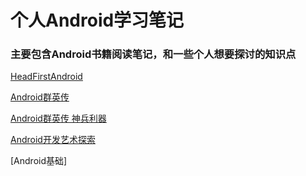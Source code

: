 # 个人Android学习笔记
### 主要包含Android书籍阅读笔记，和一些个人想要探讨的知识点
[HeadFirstAndroid](HeadFirstAndroid.md)

[Android群英传](AndroidHero.md)

[Android群英传 神兵利器](AndroidHeroMagic.md)

[Android开发艺术探索](AndroidDevelopArtExplore.md)

[Android基础]